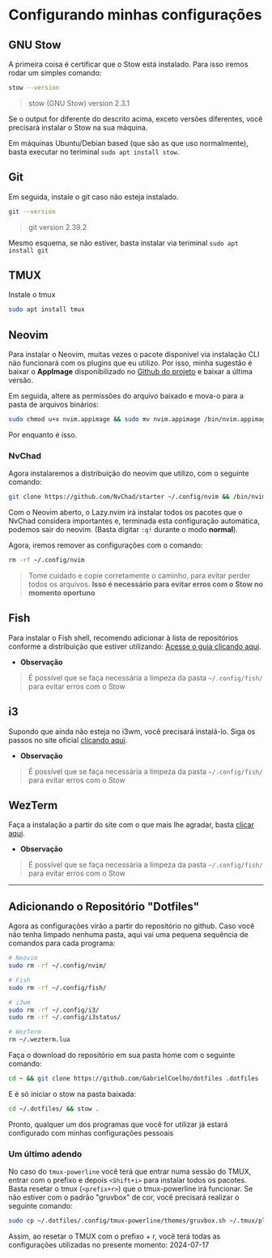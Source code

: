 # Configurando minhas configurações

## GNU Stow

A primeira coisa é certificar que o Stow está instalado. Para isso iremos rodar um simples comando:

```bash
stow --version
```

> stow (GNU Stow) version 2.3.1

Se o output for diferente do descrito acima, exceto versões diferentes, você precisará instalar o Stow na sua máquina.

Em máquinas Ubuntu/Debian based (que são as que uso normalmente), basta executar no teriminal `sudo apt install stow`.

## Git

Em seguida, instale o git caso não esteja instalado.

```bash
git --version
```

> git version 2.39.2

Mesmo esquema, se não estiver, basta instalar via teriminal `sudo apt install git`

## TMUX

Instale o tmux

```bash
sudo apt install tmux
```

## Neovim

Para instalar o Neovim, muitas vezes o pacote disponível via instalação CLI não funcionará com os plugins que eu utilizo. Por isso, minha sugestão é baixar o **AppImage** disponibilizado no [Github do projeto](https://github.com/neovim/neovim/releases) e baixar a última versão.

Em seguida, altere as permissões do arquivo baixado e mova-o para a pasta de arquivos binários:

```bash
sudo chmod u+x nvim.appimage && sudo mv nvim.appimage /bin/nvim.appimage
```

Por enquanto é isso.

### NvChad

Agora instalaremos a distribuição do neovim que utilizo, com o seguinte comando:

```bash
git clone https://github.com/NvChad/starter ~/.config/nvim && /bin/nvim.appimage
```

Com o Neovim aberto, o Lazy.nvim irá instalar todos os pacotes que o NvChad considera importantes e, terminada esta configuração automática, podemos sair do neovim. (Basta digitar `:q!` durante o modo **normal**).

Agora, iremos remover as configurações com o comando:

```bash
rm -rf ~/.config/nvim
```

> Tome cuidado e copie corretamente o caminho, para evitar perder todos os arquivos.
> **Isso é necessário para evitar erros com o Stow no momento oportuno**

## Fish

Para instalar o Fish shell, recomendo adicionar à lista de repositórios conforme a distribuição que estiver utilizando: [Acesse o guia clicando aqui](https://fishshell.com/).

- **Observação**

> É possível que se faça necessária a limpeza da pasta `~/.config/fish/` para evitar erros com o Stow

## i3

Supondo que ainda não esteja no i3wm, você precisará instalá-lo. Siga os passos no site oficial [clicando aqui](https://i3wm.org/).

- **Observação**

> É possível que se faça necessária a limpeza da pasta `~/.config/fish/` para evitar erros com o Stow

## WezTerm

Faça a instalação a partir do site com o que mais lhe agradar, basta [clicar aqui](https://wezfurlong.org/wezterm/install/linux.html).

- **Observação**

> É possível que se faça necessária a limpeza da pasta `~/.config/fish/` para evitar erros com o Stow

---

## Adicionando o Repositório "Dotfiles"

Agora as configurações virão a partir do repositório no github. Caso você não tenha limpado nenhuma pasta, aqui vai uma pequena sequência de comandos para cada programa:

```bash
# Neovim
sudo rm -rf ~/.config/nvim/

# Fish
sudo rm -rf ~/.config/fish/

# i3wm
sudo rm -rf ~/.config/i3/
sudo rm -rf ~/.config/i3status/

# WezTerm
rm ~/.wezterm.lua
```

Faça o download do repositório em sua pasta home com o seguinte comando:

```bash
cd ~ && git clone https://github.com/GabrielCoelho/dotfiles .dotfiles
```

E é só iniciar o stow na pasta baixada:

```bash
cd ~/.dotfiles/ && stow .
```

Pronto, qualquer um dos programas que você for utilizar já estará configurado com minhas configurações pessoais

### Um último adendo

No caso do `tmux-powerline` você terá que entrar numa sessão do TMUX, entrar com o prefixo e depois `<Shift+i>` para instalar todos os pacotes. Basta resetar o tmux (`<prefix+r>`) que o tmux-powerline irá funcionar. Se não estiver com o padrão "gruvbox" de cor, você precisará realizar o seguinte comando:

```bash
sudo cp ~/.dotfiles/.config/tmux-powerline/themes/gruvbox.sh ~/.tmux/plugins/tmux-powerline/themes/default.sh
```

Assim, ao resetar o TMUX com o prefixo + r, você terá todas as configurações utilizadas no presente momento: 2024-07-17
